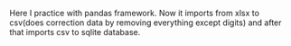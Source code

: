 Here I practice with pandas framework. 
Now it imports from xlsx to csv(does correction data by removing everything except digits)
and after that imports csv to sqlite database. 
